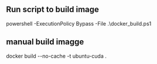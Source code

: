 ## Run script to build image
powershell -ExecutionPolicy Bypass -File .\docker_build.ps1

## manual build imagge
docker build --no-cache -t ubuntu-cuda . 